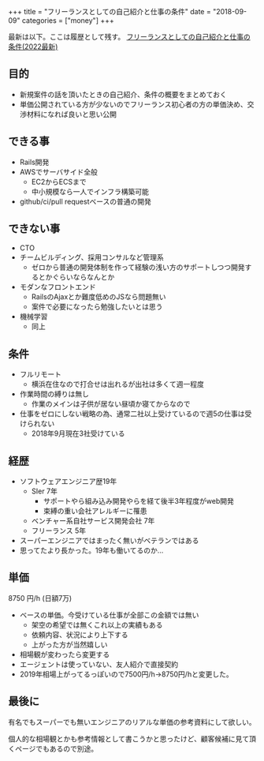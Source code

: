 +++
title = "フリーランスとしての自己紹介と仕事の条件"
date = "2018-09-09"
categories = ["money"]
+++


最新は以下。ここは履歴として残す。
[フリーランスとしての自己紹介と仕事の条件(2022最新)](/blog/2022/07/19/my-price2022/)

## 目的

- 新規案件の話を頂いたときの自己紹介、条件の概要をまとめておく
- 単価公開されている方が少ないのでフリーランス初心者の方の単価決め、交渉材料になれば良いと思い公開

## できる事

- Rails開発
- AWSでサーバサイド全般
    - EC2からECSまで
    - 中小規模なら一人でインフラ構築可能
- github/ci/pull requestベースの普通の開発

## できない事

- CTO
- チームビルディング、採用コンサルなど管理系
    - ゼロから普通の開発体制を作って経験の浅い方のサポートしつつ開発するとかぐらいならなんとか
- モダンなフロントエンド
    - RailsのAjaxとか難度低めのJSなら問題無い
    - 案件で必要になったら勉強したいとは思う
- 機械学習
    - 同上

## 条件

- フルリモート
    - 横浜在住なので打合せは出れるが出社は多くて週一程度
- 作業時間の縛りは無し
    - 作業のメインは子供が居ない昼頃か寝てからなので
- 仕事をゼロにしない戦略の為、通常二社以上受けているので週5の仕事は受けられない
    - 2018年9月現在3社受けている

## 経歴

- ソフトウェアエンジニア歴19年
    - SIer 7年
        - サポートやら組み込み開発やらを経て後半3年程度がweb開発
        - 束縛の重い会社アレルギーに罹患
    - ベンチャー系自社サービス開発会社 7年
    - フリーランス 5年
- スーパーエンジニアではまったく無いがベテランではある
- 思ってたより長かった。19年も働いてるのか…

## 単価

8750 円/h (日額7万)

- ベースの単価。今受けている仕事が全部この金額では無い
    - 架空の希望では無くこれ以上の実績もある
    - 依頼内容、状況により上下する
    - 上がった方が当然嬉しい
- 相場観が変わったら変更する
- エージェントは使っていない、友人紹介で直接契約
- 2019年相場上がってるっぽいので7500円/h→8750円/hと変更した。

## 最後に

有名でもスーパーでも無いエンジニアのリアルな単価の参考資料にして欲しい。

個人的な相場観とかも参考情報として書こうかと思ったけど、顧客候補に見て頂くページでもあるので別途。
